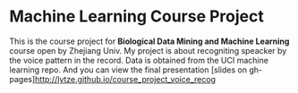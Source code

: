 # Machine Learning Course Project

This is the course project for __Biological Data Mining and Machine Learning__ course open by Zhejiang Univ. My project is 
about recogniting speacker by the voice pattern in the record. Data is obtained from the UCI machine learning repo. And you 
can view the final presentation [slides on gh-pages]http://lytze.github.io/course_project_voice_recog
